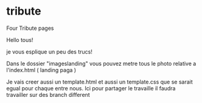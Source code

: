 # tribute
Four Tribute pages

Hello tous! 

je vous esplique un peu des trucs! 

Dans le dossier "imageslanding" vous pouvez metre tous le photo relative a l'index.html ( landing paga )

Je vais creer aussi un template.html et aussi un template.css que se sarait egual pour chaque entre nous. Ici pour partager le travaille il faudra travailler sur des branch different 

